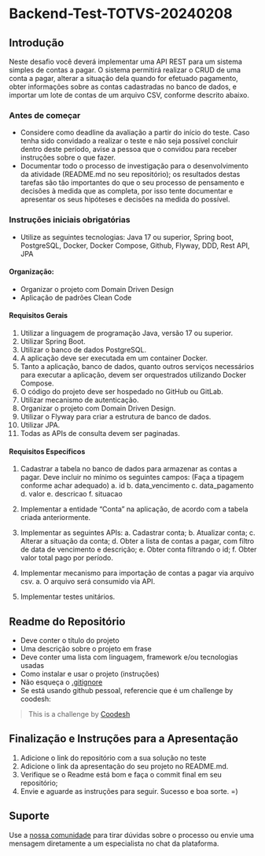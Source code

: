 # Backend-Test-TOTVS-20240208

## Introdução

Neste desafio você deverá implementar uma API REST para um sistema simples de contas a pagar. O sistema permitirá realizar o CRUD de uma conta a pagar, alterar a situação dela quando for efetuado pagamento, obter informações sobre as contas cadastradas no banco de dados, e importar um lote de contas de um arquivo CSV, conforme descrito abaixo.

### Antes de começar
 
- Considere como deadline da avaliação a partir do início do teste. Caso tenha sido convidado a realizar o teste e não seja possível concluir dentro deste período, avise a pessoa que o convidou para receber instruções sobre o que fazer.
- Documentar todo o processo de investigação para o desenvolvimento da atividade (README.md no seu repositório); os resultados destas tarefas são tão importantes do que o seu processo de pensamento e decisões à medida que as completa, por isso tente documentar e apresentar os seus hipóteses e decisões na medida do possível.

### Instruções iniciais obrigatórias

- Utilize as seguintes tecnologias: Java 17 ou superior, Spring boot, PostgreSQL, Docker, Docker Compose, Github, Flyway, DDD, Rest API, JPA

#### Organização:
- Organizar o projeto com Domain Driven Design
- Aplicação de padrões Clean Code

#### Requisitos Gerais
1. Utilizar a linguagem de programação Java, versão 17 ou superior.
2. Utilizar Spring Boot.
3. Utilizar o banco de dados PostgreSQL.
4. A aplicação deve ser executada em um container Docker.
5. Tanto a aplicação, banco de dados, quanto outros serviços necessários para
executar a aplicação, devem ser orquestrados utilizando Docker Compose.
6. O código do projeto deve ser hospedado no GitHub ou GitLab.
7. Utilizar mecanismo de autenticação.
8. Organizar o projeto com Domain Driven Design.
9. Utilizar o Flyway para criar a estrutura de banco de dados.
10. Utilizar JPA.
11. Todas as APIs de consulta devem ser paginadas.

#### Requisitos Específicos
1. Cadastrar a tabela no banco de dados para armazenar as contas a pagar. Deve
incluir no mínimo os seguintes campos: (Faça a tipagem conforme achar adequado)
a. id
b. data_vencimento
c. data_pagamento
d. valor
e. descricao
f. situacao

2. Implementar a entidade “Conta” na aplicação, de acordo com a tabela criada
anteriormente.
3. Implementar as seguintes APIs:
a. Cadastrar conta;
b. Atualizar conta;
c. Alterar a situação da conta;
d. Obter a lista de contas a pagar, com filtro de data de vencimento e descrição;
e. Obter conta filtrando o id;
f. Obter valor total pago por período.

4. Implementar mecanismo para importação de contas a pagar via arquivo csv.
a. O arquivo será consumido via API.

5. Implementar testes unitários.

## Readme do Repositório

- Deve conter o título do projeto
- Uma descrição sobre o projeto em frase
- Deve conter uma lista com linguagem, framework e/ou tecnologias usadas
- Como instalar e usar o projeto (instruções)
- Não esqueça o [.gitignore](https://www.toptal.com/developers/gitignore)
- Se está usando github pessoal, referencie que é um challenge by coodesh:  

>  This is a challenge by [Coodesh](https://coodesh.com/)

## Finalização e Instruções para a Apresentação

1. Adicione o link do repositório com a sua solução no teste
2. Adicione o link da apresentação do seu projeto no README.md.
3. Verifique se o Readme está bom e faça o commit final em seu repositório;
4. Envie e aguarde as instruções para seguir. Sucesso e boa sorte. =)

## Suporte

Use a [nossa comunidade](https://discord.gg/rdXbEvjsWu) para tirar dúvidas sobre o processo ou envie uma mensagem diretamente a um especialista no chat da plataforma. 
